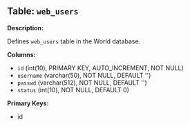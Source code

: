 ## Table: `web_users`

**Description:**

Defines `web_users` table in the World database.

**Columns:**
- `id` (int(10), PRIMARY KEY, AUTO_INCREMENT, NOT NULL)
- `username` (varchar(50), NOT NULL, DEFAULT '')
- `passwd` (varchar(512), NOT NULL, DEFAULT '')
- `status` (int(10), NOT NULL, DEFAULT 0)

**Primary Keys:**
- id